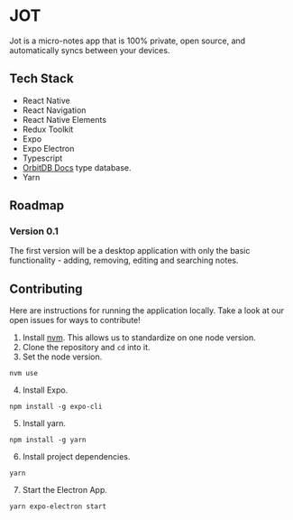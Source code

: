 # JOT

Jot is a micro-notes app that is 100% private, open source, and automatically syncs between your devices. 

## Tech Stack

* React Native
* React Navigation
* React Native Elements
* Redux Toolkit
* Expo
* Expo Electron
* Typescript
* [OrbitDB Docs](https://github.com/orbitdb/orbit-db/blob/main/API.md#orbitdbdocsnameaddress-options) type database.
* Yarn

## Roadmap

### Version 0.1

The first version will be a desktop application with only the basic functionality - adding, removing, editing and searching notes. 

## Contributing

Here are instructions for running the application locally. Take a look at our open issues for ways to contribute!

1. Install [nvm](https://github.com/nvm-sh/nvm). This allows us to standardize on one node version.
2. Clone the repository and `cd` into it.
3. Set the node version.
```
nvm use
```
4. Install Expo.
```
npm install -g expo-cli
```
5. Install yarn.
```
npm install -g yarn
```
6. Install project dependencies.
```
yarn
```
7. Start the Electron App.
```
yarn expo-electron start
```
